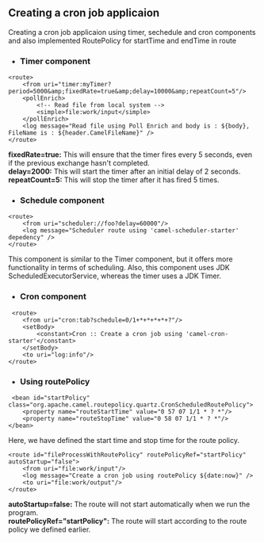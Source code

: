 ## Creating a cron job applicaion
   Creating a cron job applicaion using timer, sechedule and cron components and also implemented RoutePolicy for startTime and endTime in route
   

* ### Timer component
```
<route>
    <from uri="timer:myTimer?period=5000&amp;fixedRate=true&amp;delay=10000&amp;repeatCount=5"/>
    <pollEnrich>
        <!-- Read file from local system -->
        <simple>file:work/input</simple>
    </pollEnrich>
    <log message="Read file using Poll Enrich and body is : ${body}, FileName is : ${header.CamelFileName}" />
</route>
```
<b>fixedRate=true:</b> This will ensure that the timer fires every 5 seconds, even if the previous exchange hasn't completed.<br />
<b>delay=2000:</b> This will start the timer after an initial delay of 2 seconds.<br />
<b>repeatCount=5:</b> This will stop the timer after it has fired 5 times.


* ### Schedule component
```
<route>
    <from uri="scheduler://foo?delay=60000"/>
    <log message="Scheduler route using 'camel-scheduler-starter' depedency" />
</route>
```
This component is similar to the Timer component, but it offers more functionality in terms of scheduling.
  Also, this component uses JDK ScheduledExecutorService, whereas the timer uses a JDK Timer.

* ### Cron component
```
 <route>
    <from uri="cron:tab?schedule=0/1+*+*+*+*+?"/>
    <setBody>
        <constant>Cron :: Create a cron job using 'camel-cron-starter'</constant>
    </setBody>
    <to uri="log:info"/>
</route>
```


* ### Using routePolicy
```
 <bean id="startPolicy" class="org.apache.camel.routepolicy.quartz.CronScheduledRoutePolicy">
    <property name="routeStartTime" value="0 57 07 1/1 * ? *"/>
    <property name="routeStopTime" value="0 58 07 1/1 * ? *"/>
</bean>
```
Here, we have defined the start time and stop time for the route policy.

```
<route id="fileProcessWithRoutePolicy" routePolicyRef="startPolicy" autoStartup="false">
    <from uri="file:work/input"/>
    <log message="Create a cron job using routePolicy ${date:now}" />
    <to uri="file:work/output"/>
</route>
```
<b>autoStartup=false:</b> The route will not start automatically when we run the program.<br />
<b>routePolicyRef="startPolicy":</b> The route will start according to the route policy we defined earlier.
